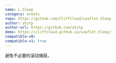 ```yaml
---
name: L.Sleep
category: events
repo: https://github.com/CliffCloud/Leaflet.Sleep
author: atstp
author-url: https://github.com/atstp
demo: https://cliffcloud.github.io/Leaflet.Sleep/
compatible-v0:
compatible-v1: true
---
```


避免不必要的滚动捕获。
